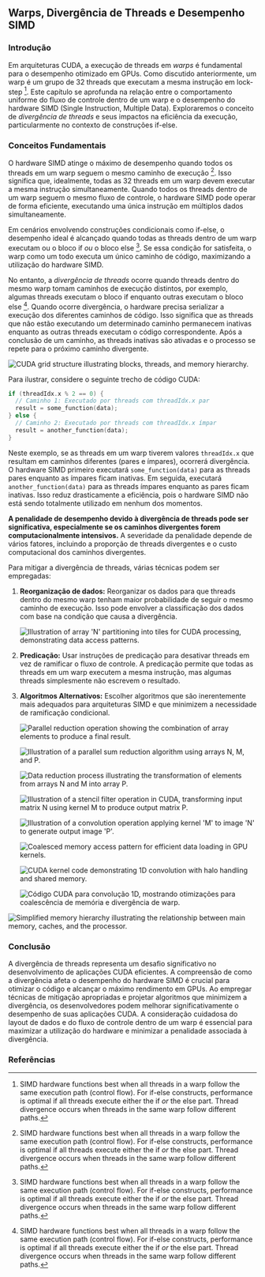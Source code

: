 ## Warps, Divergência de Threads e Desempenho SIMD

### Introdução

Em arquiteturas CUDA, a execução de threads em *warps* é fundamental para o desempenho otimizado em GPUs. Como discutido anteriormente, um warp é um grupo de 32 threads que executam a mesma instrução em lock-step [^4]. Este capítulo se aprofunda na relação entre o comportamento uniforme do fluxo de controle dentro de um warp e o desempenho do hardware SIMD (Single Instruction, Multiple Data). Exploraremos o conceito de *divergência de threads* e seus impactos na eficiência da execução, particularmente no contexto de construções if-else.

### Conceitos Fundamentais

O hardware SIMD atinge o máximo de desempenho quando todos os threads em um warp seguem o mesmo caminho de execução [^4]. Isso significa que, idealmente, todas as 32 threads em um warp devem executar a mesma instrução simultaneamente. Quando todos os threads dentro de um warp seguem o mesmo fluxo de controle, o hardware SIMD pode operar de forma eficiente, executando uma única instrução em múltiplos dados simultaneamente.

Em cenários envolvendo construções condicionais como if-else, o desempenho ideal é alcançado quando todas as threads dentro de um warp executam ou o bloco if *ou* o bloco else [^4]. Se essa condição for satisfeita, o warp como um todo executa um único caminho de código, maximizando a utilização do hardware SIMD.

No entanto, a *divergência de threads* ocorre quando threads dentro do mesmo warp tomam caminhos de execução distintos, por exemplo, algumas threads executam o bloco if enquanto outras executam o bloco else [^4]. Quando ocorre divergência, o hardware precisa serializar a execução dos diferentes caminhos de código. Isso significa que as threads que não estão executando um determinado caminho permanecem inativas enquanto as outras threads executam o código correspondente. Após a conclusão de um caminho, as threads inativas são ativadas e o processo se repete para o próximo caminho divergente.

![CUDA grid structure illustrating blocks, threads, and memory hierarchy.](./../images/image10.jpg)

Para ilustrar, considere o seguinte trecho de código CUDA:

```c++
if (threadIdx.x % 2 == 0) {
  // Caminho 1: Executado por threads com threadIdx.x par
  result = some_function(data);
} else {
  // Caminho 2: Executado por threads com threadIdx.x ímpar
  result = another_function(data);
}
```

Neste exemplo, se as threads em um warp tiverem valores `threadIdx.x` que resultam em caminhos diferentes (pares e ímpares), ocorrerá divergência. O hardware SIMD primeiro executará `some_function(data)` para as threads pares enquanto as ímpares ficam inativas. Em seguida, executará `another_function(data)` para as threads ímpares enquanto as pares ficam inativas. Isso reduz drasticamente a eficiência, pois o hardware SIMD não está sendo totalmente utilizado em nenhum dos momentos.

**A penalidade de desempenho devido à divergência de threads pode ser significativa, especialmente se os caminhos divergentes forem computacionalmente intensivos.** A severidade da penalidade depende de vários fatores, incluindo a proporção de threads divergentes e o custo computacional dos caminhos divergentes.

Para mitigar a divergência de threads, várias técnicas podem ser empregadas:

1.  **Reorganização de dados:** Reorganizar os dados para que threads dentro do mesmo warp tenham maior probabilidade de seguir o mesmo caminho de execução. Isso pode envolver a classificação dos dados com base na condição que causa a divergência.

    ![Illustration of array 'N' partitioning into tiles for CUDA processing, demonstrating data access patterns.](./../images/image7.jpg)

2.  **Predicação:** Usar instruções de predicação para desativar threads em vez de ramificar o fluxo de controle.  A predicação permite que todas as threads em um warp executem a mesma instrução, mas algumas threads simplesmente não escrevem o resultado.
3.  **Algoritmos Alternativos:** Escolher algoritmos que são inerentemente mais adequados para arquiteturas SIMD e que minimizem a necessidade de ramificação condicional.

    ![Parallel reduction operation showing the combination of array elements to produce a final result.](./../images/image6.jpg)

    

    ![Illustration of a parallel sum reduction algorithm using arrays N, M, and P.](./../images/image2.jpg)

    

    ![Data reduction process illustrating the transformation of elements from arrays N and M into array P.](./../images/image11.jpg)

    

    ![Illustration of a stencil filter operation in CUDA, transforming input matrix N using kernel M to produce output matrix P.](./../images/image1.jpg)

    

    ![Illustration of a convolution operation applying kernel 'M' to image 'N' to generate output image 'P'.](./../images/image8.jpg)

    

    ![Coalesced memory access pattern for efficient data loading in GPU kernels.](./../images/image9.jpg)

    

    ![CUDA kernel code demonstrating 1D convolution with halo handling and shared memory.](./../images/image4.jpg)

    

    ![Código CUDA para convolução 1D, mostrando otimizações para coalescência de memória e divergência de warp.](./../images/image3.jpg)

    

![Simplified memory hierarchy illustrating the relationship between main memory, caches, and the processor.](./../images/image5.jpg)

### Conclusão

A divergência de threads representa um desafio significativo no desenvolvimento de aplicações CUDA eficientes. A compreensão de como a divergência afeta o desempenho do hardware SIMD é crucial para otimizar o código e alcançar o máximo rendimento em GPUs. Ao empregar técnicas de mitigação apropriadas e projetar algoritmos que minimizem a divergência, os desenvolvedores podem melhorar significativamente o desempenho de suas aplicações CUDA. A consideração cuidadosa do layout de dados e do fluxo de controle dentro de um warp é essencial para maximizar a utilização do hardware e minimizar a penalidade associada à divergência.

### Referências

[^4]: SIMD hardware functions best when all threads in a warp follow the same execution path (control flow). For if-else constructs, performance is optimal if all threads execute either the if *or* the else part. Thread divergence occurs when threads in the same warp follow different paths.

<!-- END -->